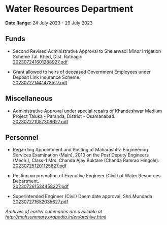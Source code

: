 # Water Resources Department

**Date Range**: 24 July 2023 - 29 July 2023


## Funds
- Second Revised Administrative Approval to Shelarwadi Minor Irrigation Scheme Tal. Khed, Dist. Ratnagiri\
  [202307241601288927.pdf](https://gr.maharashtra.gov.in/Site/Upload/Government%20Resolutions/English/202307241601288927.pdf)

- Grant allowed to heirs of deceased Government Employees under Deposit Link Insurance Scheme.\
  [202307271441478527.pdf](https://gr.maharashtra.gov.in/Site/Upload/Government%20Resolutions/English/202307271441478527.pdf)

## Miscellaneous
- Administrative Approval under special repairs of Khandeshwar Medium Project Taluka - Paranda, District - Osamanabad.\
  [202307271057308627.pdf](https://gr.maharashtra.gov.in/Site/Upload/Government%20Resolutions/English/202307271057308627.pdf)

## Personnel
- Regarding Appointment and Posting of Maharashtra Engineering Services Examination (Main), 2013 on the Post Deputy Engineers (Mech.), Class-1 Mrs. Chanda Ajay Buktare (Chanda Ramrao Hingole).\
  [202307251201125827.pdf](https://gr.maharashtra.gov.in/Site/Upload/Government%20Resolutions/English/202307251201125827.pdf)

- Posting on promotion of Executive Engineer (Civil) of Water Resources Department.\
  [202307261534458227.pdf](https://gr.maharashtra.gov.in/Site/Upload/Government%20Resolutions/English/202307261534458227.pdf)

- Superintended Engineer (Civil) Deem date approval, Shri.Mundada\
  [202307271652035627.pdf](https://gr.maharashtra.gov.in/Site/Upload/Government%20Resolutions/English/202307271652035627.pdf)


*Archives of earlier summaries are available at http://mahsummary.orgpedia.in/en/archive.html*